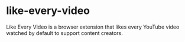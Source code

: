 # like-every-video
Like Every Video is a browser extension that likes every YouTube video watched by default to support content creators.

